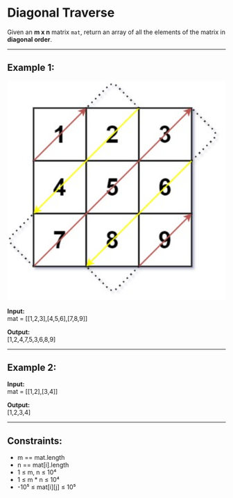 # Diagonal Traverse

Given an **m x n** matrix `mat`, return an array of all the elements of the matrix in **diagonal order**.

---

## Example 1:

![Example](Example.png)

**Input:**  
mat = [[1,2,3],[4,5,6],[7,8,9]]

**Output:**  
[1,2,4,7,5,3,6,8,9]

---

## Example 2:

**Input:**  
mat = [[1,2],[3,4]]

**Output:**  
[1,2,3,4]

---

## Constraints:

- m == mat.length
- n == mat[i].length
- 1 ≤ m, n ≤ 10⁴
- 1 ≤ m \* n ≤ 10⁴
- -10⁵ ≤ mat[i][j] ≤ 10⁵
